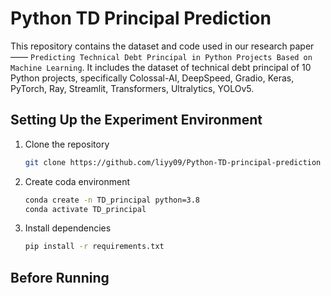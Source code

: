# Python TD Principal Prediction

This repository contains the dataset and code used in our research paper —— `Predicting Technical Debt Principal in Python
Projects Based on Machine Learning`. It includes the dataset of technical debt principal of 10 Python projects, specifically Colossal-AI, DeepSpeed, Gradio, Keras, PyTorch, Ray, Streamlit, Transformers, Ultralytics, YOLOv5.

## Setting Up the Experiment Environment
1. Clone the repository
   ```bash
   git clone https://github.com/liyy09/Python-TD-principal-prediction

2. Create coda environment
   ```bash
   conda create -n TD_principal python=3.8
   conda activate TD_principal

3. Install dependencies
   ```bash
   pip install -r requirements.txt

## Before Running

   
